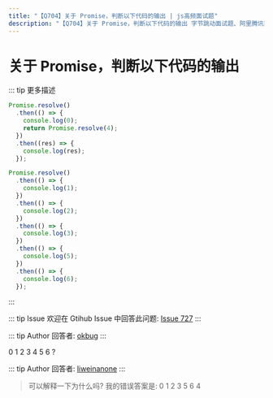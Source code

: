 ```yaml
---
title: "【Q704】关于 Promise，判断以下代码的输出 | js高频面试题"
description: "【Q704】关于 Promise，判断以下代码的输出 字节跳动面试题、阿里腾讯面试题、美团小米面试题。"
---
```


# 关于 Promise，判断以下代码的输出

::: tip 更多描述

```js
Promise.resolve()
  .then(() => {
    console.log(0);
    return Promise.resolve(4);
  })
  .then((res) => {
    console.log(res);
  });

Promise.resolve()
  .then(() => {
    console.log(1);
  })
  .then(() => {
    console.log(2);
  })
  .then(() => {
    console.log(3);
  })
  .then(() => {
    console.log(5);
  })
  .then(() => {
    console.log(6);
  });
```

:::

::: tip Issue
欢迎在 Gtihub Issue 中回答此问题: [Issue 727](https://github.com/shfshanyue/Daily-Question/issues/727)
:::

::: tip Author
回答者: [okbug](https://github.com/okbug)
:::

0 1 2 3 4 5 6
?

::: tip Author
回答者: [liweinanone](https://github.com/liweinanone)
:::

> 可以解释一下为什么吗?
> 我的错误答案是: 0 1 2 3 5 6 4
